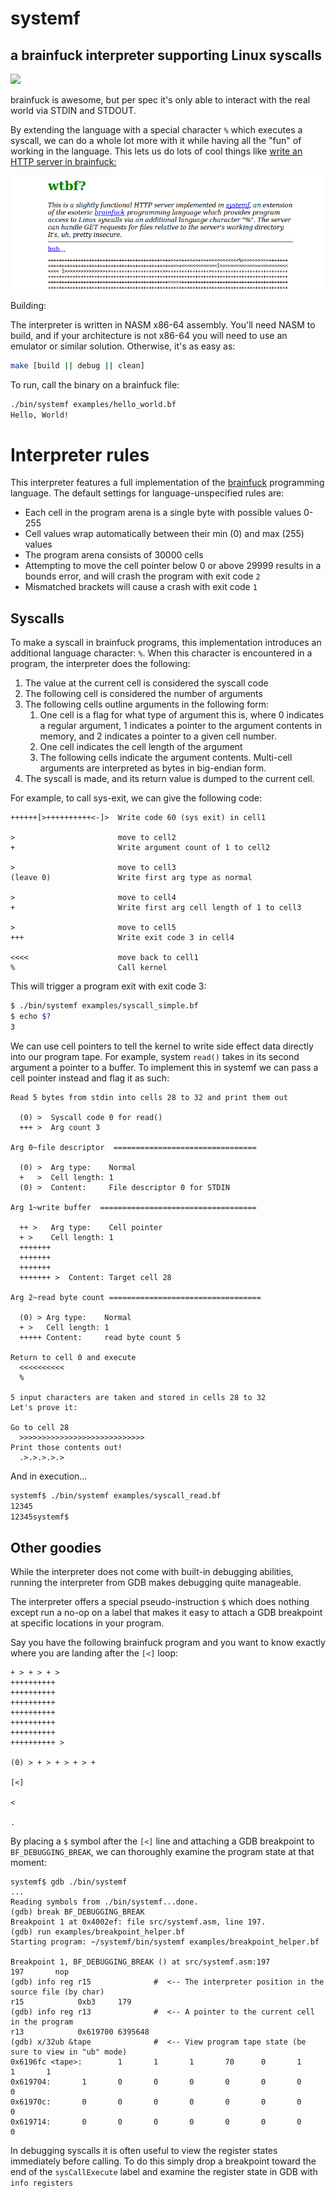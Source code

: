 # systemf

## a brainfuck interpreter supporting Linux syscalls

<a href='https://www.recurse.com' title='Made with love at the Recurse Center'><img src='https://cloud.githubusercontent.com/assets/2883345/11325206/336ea5f4-9150-11e5-9e90-d86ad31993d8.png' height='20px'/></a>

brainfuck is awesome, but per spec it's only able to interact with the real world via
STDIN and STDOUT.

By extending the language with a special character `%` which executes a syscall, we can
do a whole lot more with it while having all the "fun" of working in the language.
This lets us do lots of cool things like
[write an HTTP server in brainfuck:](examples/http)

![served webpage screenshot](examples/http/screenshots/index_preview.png?raw=true "index.html")

Building:

The interpreter is written in NASM x86-64 assembly. You'll need NASM to build, and if your architecture is not x86-64 you will need to use an emulator or similar solution. Otherwise, it's as easy as:

```sh
make [build || debug || clean]
```

To run, call the binary on a brainfuck file:
```sh
./bin/systemf examples/hello_world.bf
Hello, World!
```

# Interpreter rules

This interpreter features a full implementation of the [brainfuck](https://esolangs.org/wiki/brainfuck) programming language. The default settings for language-unspecified rules are:

* Each cell in the program arena is a single byte with possible values 0-255
* Cell values wrap automatically between their min (0) and max (255) values
* The program arena consists of 30000 cells
* Attempting to move the cell pointer below 0 or above 29999 results in a bounds error,
  and will crash the program with exit code `2`
* Mismatched brackets will cause a crash with exit code `1`

## Syscalls

To make a syscall in brainfuck programs, this implementation introduces an
additional language character: `%`. When this character is encountered in
a program, the interpreter does the following:

1. The value at the current cell is considered the syscall code
3. The following cell is considered the number of arguments
4. The following cells outline arguments in the following form:
   1. One cell is a flag for what type of argument this is,
      where 0 indicates a regular argument,
      1 indicates a pointer to the argument contents in memory,
      and 2 indicates a pointer to a given cell number.
   2. One cell indicates the cell length of the argument
   3. The following cells indicate the argument contents.
      Multi-cell arguments are interpreted as bytes
      in big-endian form.
5. The syscall is made, and its return value is dumped to the current cell.

For example, to call sys-exit, we can give the following code:

```bf
++++++[>++++++++++<-]>  Write code 60 (sys exit) in cell1

>                       move to cell2
+                       Write argument count of 1 to cell2

>                       move to cell3
(leave 0)               Write first arg type as normal

>                       move to cell4
+                       Write first arg cell length of 1 to cell3

>                       move to cell5
+++                     Write exit code 3 in cell4

<<<<                    move back to cell1
%                       Call kernel
```

This will trigger a program exit with exit code 3:

```sh
$ ./bin/systemf examples/syscall_simple.bf
$ echo $?
3
```

We can use cell pointers to tell the kernel to write side effect data
directly into our program tape. For example, system `read()` takes in
its second argument a pointer to a buffer. To implement this in systemf
we can pass a cell pointer instead and flag it as such:

```bf
Read 5 bytes from stdin into cells 28 to 32 and print them out

  (0) >  Syscall code 0 for read()
  +++ >  Arg count 3

Arg 0~file descriptor  ================================

  (0) >  Arg type:    Normal
  +   >  Cell length: 1
  (0) >  Content:     File descriptor 0 for STDIN

Arg 1~write buffer  ===================================

  ++ >   Arg type:    Cell pointer
  + >    Cell length: 1
  +++++++
  +++++++
  +++++++
  +++++++ >  Content: Target cell 28

Arg 2~read byte count ==================================

  (0) > Arg type:    Normal
  + >   Cell length: 1
  +++++ Content:     read byte count 5

Return to cell 0 and execute
  <<<<<<<<<<
  %

5 input characters are taken and stored in cells 28 to 32
Let's prove it:

Go to cell 28
  >>>>>>>>>>>>>>>>>>>>>>>>>>>>
Print those contents out!
  .>.>.>.>.>
```

And in execution...

```sh
systemf$ ./bin/systemf examples/syscall_read.bf
12345
12345systemf$
```

## Other goodies

While the interpreter does not come with built-in debugging abilities,
running the interpreter from GDB makes debugging quite manageable.

The interpreter offers a special pseudo-instruction `$` which does nothing
except run a no-op on a label that makes it easy to attach a GDB breakpoint
at specific locations in your program.

Say you have the following brainfuck program and you want to know
exactly where you are landing after the `[<]` loop:

```bf
+ > + > + >
++++++++++
++++++++++
++++++++++
++++++++++
++++++++++
++++++++++
++++++++++ >

(0) > + > + > + > +

[<]

<

.
```

By placing a `$` symbol after the `[<]` line and attaching a GDB breakpoint
to `BF_DEBUGGING_BREAK`, we can thoroughly examine the program state at
that moment:

```
systemf$ gdb ./bin/systemf
...
Reading symbols from ./bin/systemf...done.
(gdb) break BF_DEBUGGING_BREAK
Breakpoint 1 at 0x4002ef: file src/systemf.asm, line 197.
(gdb) run examples/breakpoint_helper.bf
Starting program: ~/systemf/bin/systemf examples/breakpoint_helper.bf

Breakpoint 1, BF_DEBUGGING_BREAK () at src/systemf.asm:197
197       nop
(gdb) info reg r15              #  <-- The interpreter position in the source file (by char)
r15            0xb3     179
(gdb) info reg r13              #  <-- A pointer to the current cell in the program
r13            0x619700 6395648
(gdb) x/32ub &tape              #  <-- View program tape state (be sure to view in "ub" mode)
0x6196fc <tape>:        1       1       1       70      0       1       1       1
0x619704:       1       0       0       0       0       0       0       0
0x61970c:       0       0       0       0       0       0       0       0
0x619714:       0       0       0       0       0       0       0       0
```

In debugging syscalls it is often useful to view the register states immediately before
calling. To do this simply drop a breakpoint toward the end of the `sysCallExecute` label
and examine the register state in GDB with `info registers`
